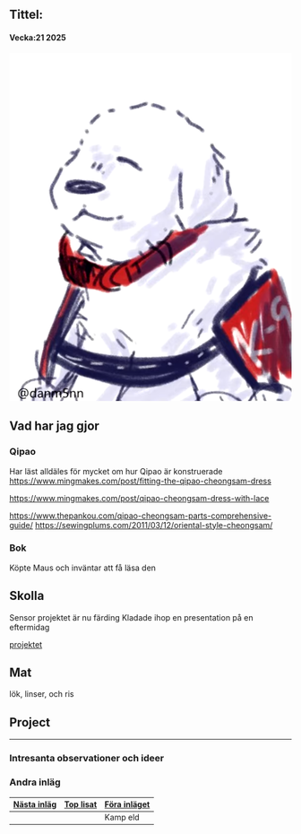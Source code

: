 ## Tittel:

#### Vecka:21 2025


![](assets/20250523_113143_image.png)

## Vad har jag gjor

### Qipao

Har läst alldäles för mycket om hur Qipao är konstruerade
https://www.mingmakes.com/post/fitting-the-qipao-cheongsam-dress

https://www.mingmakes.com/post/qipao-cheongsam-dress-with-lace

https://www.thepankou.com/qipao-cheongsam-parts-comprehensive-guide/
https://sewingplums.com/2011/03/12/oriental-style-cheongsam/

### Bok

Köpte Maus och inväntar att få läsa den

## Skolla

Sensor projektet är nu färding
Kladade ihop en presentation på en eftermidag

[projektet](https://caspian.rosengren.nu/Projekt/skalSensor.html)

## Mat

lök, linser, och ris

## Project

---

### Intresanta observationer och ideer

### Andra inläg


| [Nästa inläg](https://caspian.rosengren.nu/blog/22-25.html) | [Top lisat](https://caspian.rosengren.nu/blog.html) | [Föra inläget](https://caspian.rosengren.nu/blog/20-25.html) |
| --------------------------------------------------------------- | ----------------------------------------------------- | ---------------------------------------------------------------- |
|                                                               |                                                     | Kamp eld                                                       |
